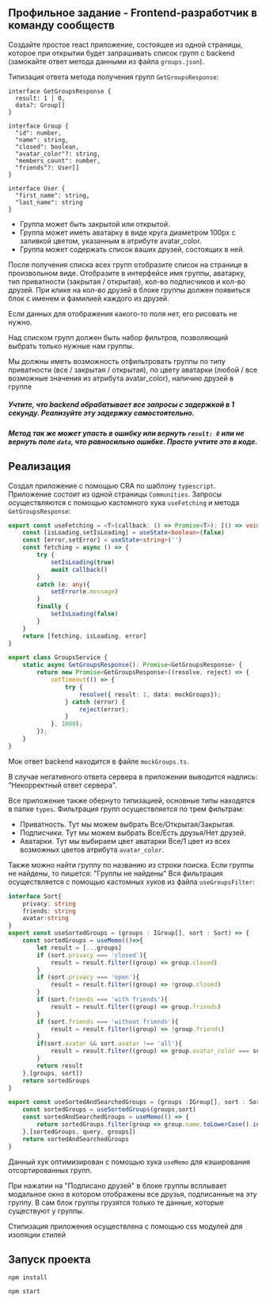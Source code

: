 ## Профильное задание - Frontend-разработчик в команду сообществ

Создайте простое react приложение, состоящее из одной страницы, которое при открытии будет запрашивать список групп с backend (замокайте ответ метода данными из файла `groups.json`).

Типизация ответа метода получения групп `GetGroupsResponse`:
```tsx
interface GetGroupsResponse {
  result: 1 | 0,
  data?: Group[]
}

interface Group {
  "id": number,
  "name": string,
  "closed": boolean,
  "avatar_color"?: string,
  "members_count": number,
  "friends"?: User[]
}

interface User {
  "first_name": string,
  "last_name": string
}
```

- Группа может быть закрытой или открытой.
- Группа может иметь аватарку в виде круга диаметром 100px с заливкой цветом, указанным в атрибуте avatar_color.
- Группа может содержать список ваших друзей, состоящих в ней.

После получения списка всех групп отобразите список на странице в произвольном виде. Отобразите в интерфейсе имя группы, аватарку, тип приватности (закрытая / открытая), кол-во подписчиков и кол-во друзей. При клике на кол-во друзей в блоке группы должен появиться блок с именем и фамилией каждого из друзей.

Если данных для отображения какого-то поля нет, его рисовать не нужно.

Над списком групп должен быть набор фильтров, позволяющий выбрать только нужные нам группы.

Мы должны иметь возможность отфильтровать группы по типу приватности (все / закрытая / открытая), по цвету аватарки (любой / все возможные значения из атрибута avatar_color), наличию друзей в группе

##### Учтите, что backend обрабатывает все запросы с задержкой в 1 секунду. Реализуйте эту задержку самостоятельно.
##### Метод так же может упасть в ошибку или вернуть `result: 0` или не вернуть поле `data`, что равносильно ошибке. Просто учтите это в коде.

## Реализация 
Создал приложение с помощью CRA по шаблону `typescript`.
Приложение состоит из одной страницы `Communities`.
Запросы осуществляются с помощью кастомного хука `useFetching` и метода `GetGroupsResponse`:
```ts
export const useFetching = <T>(callback: () => Promise<T>): [() => void, boolean, string] => {
    const [isLoading,setIsLoading] = useState<boolean>(false)
    const [error,setError] = useState<string>('')
    const fetching = async () => {
        try {
            setIsLoading(true)
            await callback()
        }
        catch (e: any){
            setError(e.message)
        }
        finally {
            setIsLoading(false)
        }
    }
    return [fetching, isLoading, error]
}

export class GroupsService {
    static async GetGroupsResponse(): Promise<GetGroupsResponse> {
        return new Promise<GetGroupsResponse>((resolve, reject) => {
            setTimeout(() => {
                try {
                    resolve({ result: 1, data: mockGroups});
                } catch (error) {
                    reject(error);
                }
            }, 1000);
        });
    }
}
```
Мок ответ backend  находится в файле `mockGroups.ts`.

В случае негативного ответа сервера в приложении выводится надпись: "Некорректный ответ сервера".

Все приложение также обернуто типизацией, основные типы находятся в папке `types`.
Фильтрация групп осуществляется по трем фильтрам: 
- Приватность. Тут мы можем выбрать Все/Открытая/Закрытая.
- Подписчики. Тут мы можем выбрать Все/Есть друзья/Нет друзей.
- Аватарки. Тут мы выбираем цвет аватарки Все/1 цвет из всех возможных цветов атрибута `avatar_color`.

Также можно найти группу по названию из строки поиска.
Если группы не найдены, то пишется: "Группы не найдены"
Вся фильтрация осуществляется с помощью кастомных хуков из файла `useGroupsFilter`:
```ts
interface Sort{
    privacy: string
    friends: string
    avatar:string
}
export const useSortedGroups = (groups : IGroup[], sort : Sort) => {
    const sortedGroups = useMemo(()=>{
        let result = [...groups]
        if (sort.privacy === 'closed'){
            result = result.filter((group) => group.closed)
        }
        if (sort.privacy === 'open'){
            result = result.filter((group) => !group.closed)
        }
        if (sort.friends === 'with friends'){
            result = result.filter((group) => group.friends)
        }
        if (sort.friends === 'without friends'){
            result = result.filter((group) => !group.friends)
        }
        if(sort.avatar && sort.avatar !== 'all'){
            result = result.filter((group) => group.avatar_color === sort.avatar)
        }
        return result
    },[groups, sort])
    return sortedGroups
}

export const useSortedAndSearchedGroups = (groups :IGroup[], sort : Sort, query : string) => {
    const sortedGroups = useSortedGroups(groups,sort)
    const sortedAndSearchedGroups = useMemo(() => {
        return sortedGroups.filter(group => group.name.toLowerCase().includes(query.toLowerCase()))
    },[sortedGroups, query, groups])
    return sortedAndSearchedGroups
}
```
Данный хук оптимизирован с помощью хука `useMemo` для кэширования отсортированных групп.

При нажатии на "Подписано друзей" в блоке группы всплывает модальное окно в котором отображены все друзья, подписанные на эту группу.
В сам блок группы грузятся только те данные, которые существуют у группы.

Стилизация приложения осуществлена с помощью css модулей для изоляции стилей

## Запуск проекта

`npm install`

`npm start`
